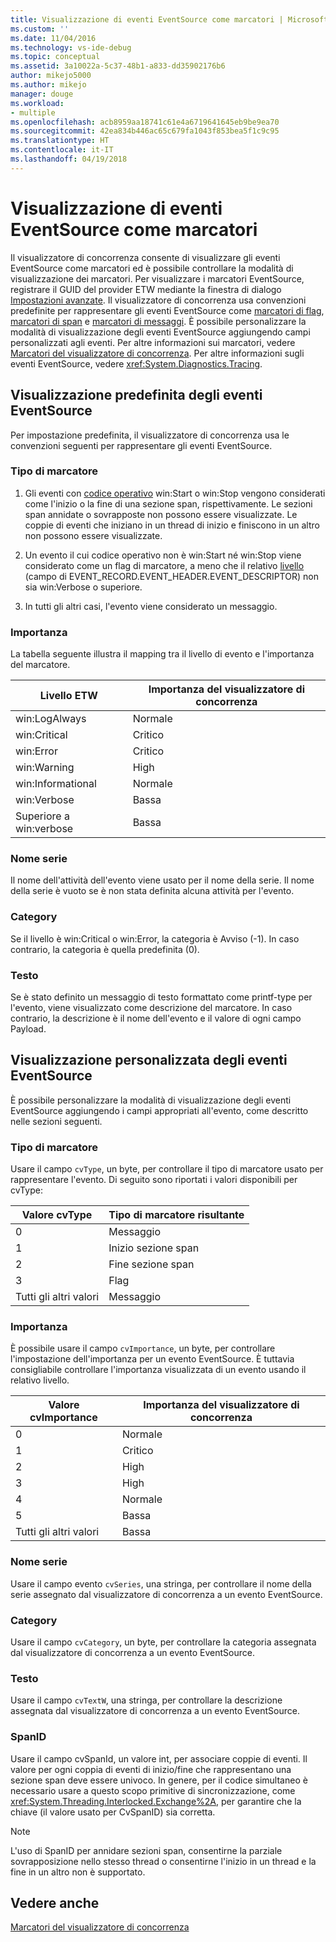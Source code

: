 ```yaml
---
title: Visualizzazione di eventi EventSource come marcatori | Microsoft Docs
ms.custom: ''
ms.date: 11/04/2016
ms.technology: vs-ide-debug
ms.topic: conceptual
ms.assetid: 3a10022a-5c37-48b1-a833-dd35902176b6
author: mikejo5000
ms.author: mikejo
manager: douge
ms.workload:
- multiple
ms.openlocfilehash: acb8959aa18741c61e4a6719641645eb9be9ea70
ms.sourcegitcommit: 42ea834b446ac65c679fa1043f853bea5f1c9c95
ms.translationtype: HT
ms.contentlocale: it-IT
ms.lasthandoff: 04/19/2018
---
```

# <a name="visualizing-eventsource-events-as-markers"></a>Visualizzazione di eventi EventSource come marcatori
Il visualizzatore di concorrenza consente di visualizzare gli eventi EventSource come marcatori ed è possibile controllare la modalità di visualizzazione dei marcatori. Per visualizzare i marcatori EventSource, registrare il GUID del provider ETW mediante la finestra di dialogo [Impostazioni avanzate](../profiling/advanced-settings-dialog-box-concurrency-visualizer.md). Il visualizzatore di concorrenza usa convenzioni predefinite per rappresentare gli eventi EventSource come [marcatori di flag](../profiling/flag-markers.md), [marcatori di span](../profiling/span-markers.md) e [marcatori di messaggi](../profiling/message-markers.md). È possibile personalizzare la modalità di visualizzazione degli eventi EventSource aggiungendo campi personalizzati agli eventi. Per altre informazioni sui marcatori, vedere [Marcatori del visualizzatore di concorrenza](../profiling/concurrency-visualizer-markers.md). Per altre informazioni sugli eventi EventSource, vedere <xref:System.Diagnostics.Tracing>.  
  
## <a name="default-visualization-of-eventsource-events"></a>Visualizzazione predefinita degli eventi EventSource  
 Per impostazione predefinita, il visualizzatore di concorrenza usa le convenzioni seguenti per rappresentare gli eventi EventSource.  
  
### <a name="marker-type"></a>Tipo di marcatore  
  
1.  Gli eventi con [codice operativo](http://msdn.microsoft.com/en-us/d97953df-669b-4c55-b1a8-925022b339b7) win:Start o win:Stop vengono considerati come l'inizio o la fine di una sezione span, rispettivamente.  Le sezioni span annidate o sovrapposte non possono essere visualizzate. Le coppie di eventi che iniziano in un thread di inizio e finiscono in un altro non possono essere visualizzate.  
  
2.  Un evento il cui codice operativo non è win:Start né win:Stop viene considerato come un flag di marcatore, a meno che il relativo [livello](http://msdn.microsoft.com/en-us/dfa4e0a9-4d89-4f50-aef9-1dae0dc11726) (campo di EVENT_RECORD.EVENT_HEADER.EVENT_DESCRIPTOR) non sia win:Verbose o superiore.  
  
3.  In tutti gli altri casi, l'evento viene considerato un messaggio.  
  
### <a name="importance"></a>Importanza  
 La tabella seguente illustra il mapping tra il livello di evento e l'importanza del marcatore.  
  
|Livello ETW|Importanza del visualizzatore di concorrenza|  
|---------------|---------------------------------------|  
|win:LogAlways|Normale|  
|win:Critical|Critico|  
|win:Error|Critico|  
|win:Warning|High|  
|win:Informational|Normale|  
|win:Verbose|Bassa|  
|Superiore a win:verbose|Bassa|  
  
### <a name="series-name"></a>Nome serie  
 Il nome dell'attività dell'evento viene usato per il nome della serie. Il nome della serie è vuoto se è non stata definita alcuna attività per l'evento.  
  
### <a name="category"></a>Category  
 Se il livello è win:Critical o win:Error, la categoria è Avviso (-1). In caso contrario, la categoria è quella predefinita (0).  
  
### <a name="text"></a>Testo  
 Se è stato definito un messaggio di testo formattato come printf-type per l'evento, viene visualizzato come descrizione del marcatore. In caso contrario, la descrizione è il nome dell'evento e il valore di ogni campo Payload.  
  
## <a name="customizing-visualization-of-eventsource-events"></a>Visualizzazione personalizzata degli eventi EventSource  
 È possibile personalizzare la modalità di visualizzazione degli eventi EventSource aggiungendo i campi appropriati all'evento, come descritto nelle sezioni seguenti.  
  
### <a name="marker-type"></a>Tipo di marcatore  
 Usare il campo `cvType`, un byte, per controllare il tipo di marcatore usato per rappresentare l'evento. Di seguito sono riportati i valori disponibili per cvType:  
  
|Valore cvType|Tipo di marcatore risultante|  
|------------------|---------------------------|  
|0|Messaggio|  
|1|Inizio sezione span|  
|2|Fine sezione span|  
|3|Flag|  
|Tutti gli altri valori|Messaggio|  
  
### <a name="importance"></a>Importanza  
 È possibile usare il campo `cvImportance`, un byte, per controllare l'impostazione dell'importanza per un evento EventSource. È tuttavia consigliabile controllare l'importanza visualizzata di un evento usando il relativo livello.  
  
|Valore cvImportance|Importanza del visualizzatore di concorrenza|  
|------------------------|---------------------------------------|  
|0|Normale|  
|1|Critico|  
|2|High|  
|3|High|  
|4|Normale|  
|5|Bassa|  
|Tutti gli altri valori|Bassa|  
  
### <a name="series-name"></a>Nome serie  
 Usare il campo evento `cvSeries`, una stringa, per controllare il nome della serie assegnato dal visualizzatore di concorrenza a un evento EventSource.  
  
### <a name="category"></a>Category  
 Usare il campo `cvCategory`, un byte, per controllare la categoria assegnata dal visualizzatore di concorrenza a un evento EventSource.  
  
### <a name="text"></a>Testo  
 Usare il campo `cvTextW`, una stringa, per controllare la descrizione assegnata dal visualizzatore di concorrenza a un evento EventSource.  
  
### <a name="spanid"></a>SpanID  
 Usare il campo cvSpanId, un valore int, per associare coppie di eventi. Il valore per ogni coppia di eventi di inizio/fine che rappresentano una sezione span deve essere univoco. In genere, per il codice simultaneo è necessario usare a questo scopo primitive di sincronizzazione, come <xref:System.Threading.Interlocked.Exchange%2A>, per garantire che la chiave (il valore usato per CvSpanID) sia corretta.  
  
> [!NOTE]
>  L'uso di SpanID per annidare sezioni span, consentirne la parziale sovrapposizione nello stesso thread o consentirne l'inizio in un thread e la fine in un altro non è supportato.  
  
## <a name="see-also"></a>Vedere anche  
 [Marcatori del visualizzatore di concorrenza](../profiling/concurrency-visualizer-markers.md)